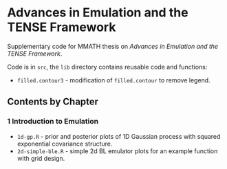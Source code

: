 # Advances in Emulation and the TENSE Framework

Supplementary code for MMATH thesis on _Advances in Emulation and the TENSE Framework_.

Code is in `src`, the `lib` directory contains reusable code and functions:
- `filled.contour3` - modification of `filled.contour` to remove legend.


## Contents by Chapter

### 1 Introduction to Emulation

- `1d-gp.R` - prior and posterior plots of 1D Gaussian process with squared exponential covariance structure.
- `2d-simple-ble.R` - simple 2d BL emulator plots for an example function with grid design.

